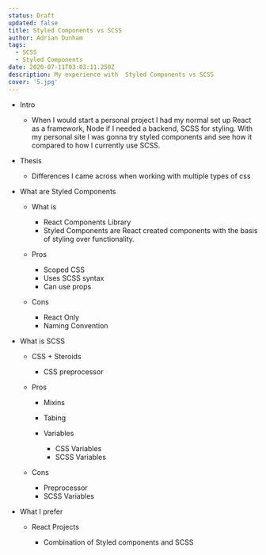 ```yaml
---
status: Draft
updated: false
title: Styled Components vs SCSS
author: Adrian Dunham
tags:
  - SCSS
  - Styled Components
date: 2020-07-11T03:03:11.250Z
description: My experience with  Styled Components vs SCSS
cover: '5.jpg'
---
```


- Intro

  - When I would start a personal project I had my normal set up React as a framework, Node if I needed a backend, SCSS for styling. With my personal site I was gonna try styled components and see how it compared to how I currently use SCSS.

- Thesis

  - Differences I came across when working with multiple types of css

- What are Styled Components

  - What is

    - React Components Library
    - Styled Components are React created components with the basis of styling over functionality.

  - Pros

    - Scoped CSS
    - Uses SCSS syntax
    - Can use props

  - Cons

    - React Only
    - Naming Convention

- What is SCSS

  - CSS + Steroids

    - CSS preprocessor

  - Pros

    - Mixins
    - Tabing
    - Variables

      - CSS Variables
      - SCSS Variables

  - Cons

    - Preprocessor
    - SCSS Variables

- What I prefer

  - React Projects

    - Combination of Styled components and SCSS
